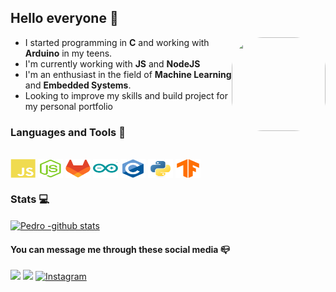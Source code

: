  ## Hello everyone :wave:
 <head>
  <img  align="right" src="https://media.tenor.com/H-NXH7iOy_gAAAAC/gojo-satoru-jujutsu-kaisen.gif"  height="150" width="150" style="border-radius:50px;" />
 </head>
 
   + I started programming in **C** and working with **Arduino** in my teens. 
   + I'm currently working with **JS** and **NodeJS** 
   + I'm an enthusiast in the field of **Machine Learning** and **Embedded Systems**.
   + Looking to improve my skills and build project for my personal portfolio 
  



### **Languages and Tools** :hammer:
<div style="display: inline_block"><br>
  <img align="center" alt="Pedro-JS" height="30" width="40" src="https://raw.githubusercontent.com/devicons/devicon/master/icons/javascript/javascript-plain.svg">
  <img align="center" alt="Rafa-NodeJS" height="30" width="40" src="https://github.com/devicons/devicon/blob/master/icons/nodejs/nodejs-original.svg">
  <img align="center" alt="Pedro-Gitlab" height="30" width="40" src="https://github.com/devicons/devicon/blob/master/icons/gitlab/gitlab-original.svg">
  <img align="center" alt="Pedro-Arduino" height="30" width="40" src="https://github.com/devicons/devicon/blob/master/icons/arduino/arduino-original.svg">
  <img align="center" alt="Pedro-C" height="30" width="40" src="https://github.com/devicons/devicon/blob/master/icons/c/c-original.svg">
  <img align="center" alt="Pedro-Python" height="30" width="40" src="https://github.com/devicons/devicon/blob/master/icons/python/python-original.svg">
  <img align="center" alt="Pedro-TensorFLow" height="30" width="40" src="https://github.com/devicons/devicon/blob/master/icons/tensorflow/tensorflow-original.svg">
</div>

### **Stats** :computer:
<div>
<!-- <a href="https://github.com/Gurupreet">
  <img align="center" src="https://github-readme-stats.vercel.app/api/top-langs/?username=PedroPeterPietro&theme=dracula&hide_langs_below=1" />
</a> -->
<a href="https://github.com/Gurupreet">
 <img align="center" src="https://github-readme-stats.vercel.app/api?username=PedroPeterPietro&show_icons=true&theme=dracula&line_height=27" alt="Pedro -github stats"/>
</a>
  
<div/>
  
#### You can message me through these social media :mailbox_closed:
<p align="left">
  <a href = "mailto:pedrotadeu@usp.br"><img src="https://img.shields.io/badge/-Gmail-%23333?style=for-the-badge&logo=gmail&logoColor=white" target="_blank"></a>
  <a href="https://www.linkedin.com/in/pedro-tadeu-0862a11a9/" target="_blank"><img src="https://img.shields.io/badge/-LinkedIn-%230077B5?style=for-the-badge&logo=linkedin&logoColor=white" target="_blank"></a> 
 <a href="https://www.instagram.com/pedrootadeu/"><img alt="Instagram" src="https://img.shields.io/badge/Instagram-E4405F?style=for-the-badge&logo=instagram&logoColor=white"></a>
</p>  
 
<!-- <div  align="center" style="display:flex;gap:100px;">
  <img  src="https://media.tenor.com/jFKQs0KcJyMAAAAC/anya-forger-anya-spy-x-family.gif"  height="150" width="150" style="border-radius:50px;" />
  <img  width = "150" height="150"style="border-radius:50px;" src="https://media.tenor.com/5eW1rTQ62uQAAAAC/dumb-chansey.gif">
  <img  src="https://64.media.tumblr.com/d2e50476353e9144a8c6717aeaa3658b/tumblr_o81mh9l0Be1ua2wbgo7_250.gifv"  height="150" style="border-radius:50px;" />
 </div> -->
